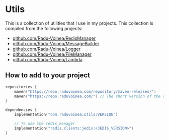 # Utils

This is a collection of utilities that I use in my projects. This collection is compiled from the following projects:

- [github.com/Radu-Voinea/RedisManager](https://github.com/Radu-Voinea/RedisManager)
- [github.com/Radu-Voinea/MessageBuilder](https://github.com/Radu-Voinea/MessageBuilder)
- [github.com/Radu-Voinea/Logger](https://github.com/Radu-Voinea/Logger)
- [github.com/Radu-Voinea/FileManager](https://github.com/Radu-Voinea/FileManager)
- [github.com/Radu-Voinea/Lambda](https://github.com/Radu-Voinea/Lambda)

## How to add to your project

```kotlin
repositories {
    maven("https://repo.raduvoinea.com/repository/maven-releases/")
    maven("https://repo.raduvoinea.com/") // The short version of the above (might be slower on high latency connections)
}

dependencies {
    implementation("com.raduvoinea:utils:VERSION")

    // To use the redis_manager
    implementation("redis.clients:jedis:<JEDIS_VERSION>")
}
```